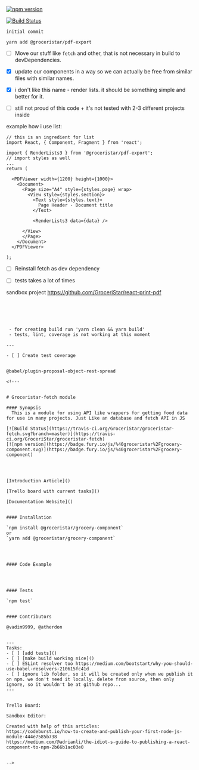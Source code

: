 
[![npm version](https://badge.fury.io/js/%40groceristar%2Fpdf-export.svg)](https://badge.fury.io/js/%40groceristar%2Fpdf-export)

[![Build Status](https://travis-ci.org/GroceriStar/pdf-export-component.svg?branch=master)](https://travis-ci.org/GroceriStar/pdf-export-component)

``` initial commit ```


``` yarn add @groceristar/pdf-export ```

- [ ] Move our stuff like `fetch` and other, that is not necessary in build to devDependencies.


- [x] update our components in a way so we can actually be free from similar files with similar names.

- [x] i don't like this name - render lists.
it should be something simple and better for it.

- [ ] still not proud of this code + it's not tested with 2-3 different projects inside

example how i use list:



```
// this is an ingredient for list
import React, { Component, Fragment } from 'react';

import { RenderLists3 } from '@groceristar/pdf-export';
// import styles as well
...
return (

  <PDFViewer width={1200} height={1000}>
    <Document>
      <Page size="A4" style={styles.page} wrap>
        <View style={styles.section}>
          <Text style={styles.text}>
            Page Header - Document title
          </Text>

          <RenderLists3 data={data} />

      </View>
      </Page>
    </Document>
  </PDFViewer>

);
```

- [ ] Reinstall fetch as dev dependency
- [ ] tests takes a lot of times


sandbox project https://github.com/GroceriStar/react-print-pdf

```





 - for creating build run 'yarn clean && yarn build'
 - tests, lint, coverage is not working at this moment

---

- [ ] Create test coverage


@babel/plugin-proposal-object-rest-spread

<!---


# Groceristar-fetch module

#### Synopsis
  This is a module for using API like wrappers for getting food data for use in many projects. Just Like an database and fetch API in JS

[![Build Status](https://travis-ci.org/GroceriStar/groceristar-fetch.svg?branch=master)](https://travis-ci.org/GroceriStar/groceristar-fetch)
[![npm version](https://badge.fury.io/js/%40groceristar%2Fgrocery-component.svg)](https://badge.fury.io/js/%40groceristar%2Fgrocery-component)




[Introduction Article]()

[Trello board with current tasks]()

[Documentation Website]()


#### Installation

`npm install @groceristar/grocery-component`
or
`yarn add @groceristar/grocery-component`




#### Code Example

```

```



#### Tests

`npm test`


#### Contributors

@vadim9999, @atherdon


---
Tasks:
- [ ] [add tests]()
- [ ] [make build working nice]()
- [ ] ESLint resolver too https://medium.com/bootstart/why-you-should-use-babel-resolvers-210615fc41d
- [ ] ignore lib folder, so it will be created only when we publish it on npm. we don't need it locally. delete from source, then only ignore, so it wouldn't be at github repo...
---


Trello Board:

Sandbox Editor:

Created with help of this articles:
https://codeburst.io/how-to-create-and-publish-your-first-node-js-module-444e7585b738
https://medium.com/@adrianli/the-idiot-s-guide-to-publishing-a-react-component-to-npm-2b66b1ac03e0


-->
